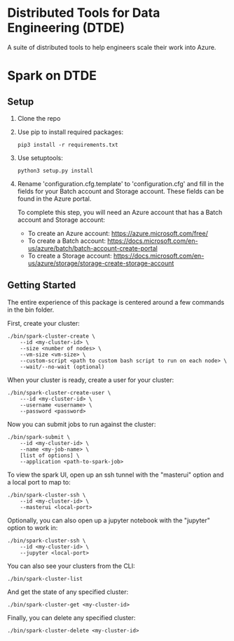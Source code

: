 # Distributed Tools for Data Engineering (DTDE)
A suite of distributed tools to help engineers scale their work into Azure.

# Spark on DTDE

## Setup  
1. Clone the repo
2. Use pip to install required packages:
    ```
    pip3 install -r requirements.txt
    ```
3. Use setuptools:
    ```
    python3 setup.py install
    ```
4. Rename 'configuration.cfg.template' to 'configuration.cfg' and fill in the fields for your Batch account and Storage account. These fields can be found in the Azure portal. 

   To complete this step, you will need an Azure account that has a Batch account and Storage account:
    - To create an Azure account: https://azure.microsoft.com/free/
    - To create a Batch account: https://docs.microsoft.com/en-us/azure/batch/batch-account-create-portal
    - To create a Storage account: https://docs.microsoft.com/en-us/azure/storage/storage-create-storage-account

## Getting Started

The entire experience of this package is centered around a few commands in the bin folder.

First, create your cluster:
```
./bin/spark-cluster-create \
    --id <my-cluster-id> \
    --size <number of nodes> \
    --vm-size <vm-size> \
    --custom-script <path to custom bash script to run on each node> \
    --wait/--no-wait (optional)
```

When your cluster is ready, create a user for your cluster:
```
./bin/spark-cluster-create-user \
    ---id <my-cluster-id> \
    --username <username> \
    --password <password>
```

Now you can submit jobs to run against the cluster:
```
./bin/spark-submit \
    --id <my-cluster-id> \
    --name <my-job-name> \
    [list of options] \
    --application <path-to-spark-job>
```

To view the spark UI, open up an ssh tunnel with the "masterui" option and a local port to map to:
```
./bin/spark-cluster-ssh \ 
    --id <my-cluster-id> \
    --masterui <local-port>
```

Optionally, you can also open up a jupyter notebook with the "jupyter" option to work in:
```
./bin/spark-cluster-ssh \ 
    --id <my-cluster-id> \
    --jupyter <local-port>
```

You can also see your clusters from the CLI:
```
./bin/spark-cluster-list
```

And get the state of any specified cluster:
```
./bin/spark-cluster-get <my-cluster-id>
```

Finally, you can delete any specified cluster:
```
./bin/spark-cluster-delete <my-cluster-id>
```
